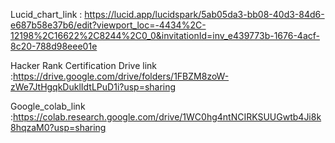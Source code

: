 Lucid_chart_link :  https://lucid.app/lucidspark/5ab05da3-bb08-40d3-84d6-e687b58e37b6/edit?viewport_loc=-4434%2C-12198%2C16622%2C8244%2C0_0&invitationId=inv_e439773b-1676-4acf-8c20-788d98eee01e 

Hacker Rank Certification Drive link :https://drive.google.com/drive/folders/1FBZM8zoW-zWe7JtHgqkDuklIdtLPuD1i?usp=sharing

Google_colab_link :https://colab.research.google.com/drive/1WC0hg4ntNCIRKSUUGwtb4Ji8k8hqzaM0?usp=sharing
